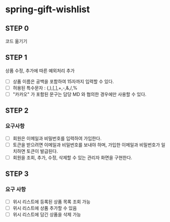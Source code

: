 # spring-gift-wishlist

## STEP 0

코드 옮기기


## STEP 1

상품 수정, 추가에 따른 예외처리 추가

- [ ] 상품 이름은 공백을 포함하여 15자까지 입력할 수 있다.
- [ ] 허용된 특수문자 : (,),[,],+,-,&,/,%
- [ ] "카카오" 가 포함된 문구는 담당 MD 와 협의한 경우에만 사용할 수 있다.

## STEP 2

### 요구사항

- [ ] 회원은 이메일과 비밀번호를 입력하여 가입한다.
- [ ] 토큰을 받으려면 이메일과 비밀번호를 보내야 하며, 가입한 이메일과 비밀번호가 일치하면 토큰이 발급된다.
- [ ] 회원을 조회, 추가, 수정, 삭제할 수 있는 관리자 화면을 구현한다.

## STEP 3

### 요구 사항
- [ ] 위시 리스트에 등록된 상품 목록 조회 가능
- [ ] 위시 리스트에 상품 추가할 수 있음
- [ ] 위시 리스트에 담긴 상품을 삭제 가능